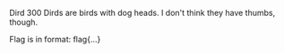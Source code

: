 Dird
300
Dirds are birds with dog heads. I don't think they have thumbs, though.

Flag is in format: flag{...}